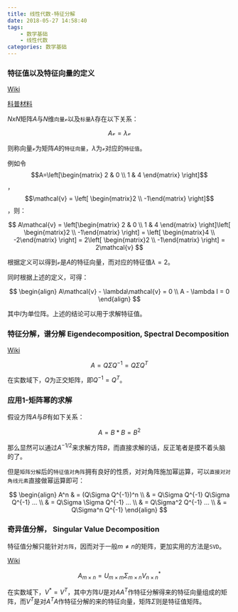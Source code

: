 ```yaml
---
title: 线性代数-特征分解
date: 2018-05-27 14:58:40
tags:
    - 数学基础
    - 线性代数
categories: 数学基础
---
```


### 特征值以及特征向量的定义

[Wiki](https://en.wikipedia.org/wiki/Eigenvalues_and_eigenvectors)

[科普材料](https://www.matongxue.com/madocs/228.html)

$NxN$矩阵$A$与$N$维`向量`$\mathcal{v}$以及`标量`$\lambda$存在以下关系：

$$
A\mathcal{v} = \lambda\mathcal{v}
$$

则称向量$\mathcal{v}$为矩阵$A$的`特征向量`，$\lambda$为$\mathcal{v}$对应的`特征值`。

例如令$$A=\left[\begin{matrix} 2 & 0 \\ 1 & 4 \end{matrix} \right]$$，$$\mathcal{v} = \left[ \begin{matrix}2 \\ -1\end{matrix} \right]$$，则：

$$
A\mathcal{v} = \left[\begin{matrix} 2 & 0 \\ 1 & 4 \end{matrix} \right]\left[ \begin{matrix}2 \\ -1\end{matrix} \right] = \left[ \begin{matrix}4 \\ -2\end{matrix} \right] = 2\left[ \begin{matrix}2 \\ -1\end{matrix} \right] = 2\mathcal{v}
$$

根据定义可以得到$\mathcal{v}$是$A$的特征向量，而对应的特征值$\lambda = 2$。

同时根据上述的定义，可得：

$$
\begin{align}
A\mathcal{v} - \lambda\mathcal{v} = 0 \\
A - \lambda I = 0
\end{align}
$$

其中$I$为单位阵。上述的结论可以用于求解特征值。

### 特征分解，谱分解 Eigendecomposition, Spectral Decomposition

[Wiki](https://en.wikipedia.org/wiki/Eigendecomposition_of_a_matrix)

$$
A = Q\Sigma Q^{-1} = Q\Sigma Q^T
$$

在实数域下，$Q$为正交矩阵，即$Q^{-1} = Q^T$。

### 应用1-矩阵幂的求解

假设方阵$A$与$B$有如下关系：

$$
A = B * B = B^2
$$

那么显然可以通过$A^{-1/2}$来求解方阵$B$，而直接求解的话，反正笔者是摸不着头脑的了。

但是`矩阵分解`后的`特征值对角阵`拥有良好的性质，对对角阵施加幂运算，可以`直接对对角线元素`直接做幂运算即可：

$$
\begin{align}
A^n & = (Q\Sigma Q^{-1})^n \\
& = Q\Sigma Q^{-1} Q\Sigma Q^{-1} ... \\
& = Q\Sigma \Sigma Q^{-1} ... \\
& = Q\Sigma^2 Q^{-1} ... \\
& = Q\Sigma^n Q^{-1}
\end{align}
$$

### 奇异值分解， Singular Value Decomposition

特征值分解只能针对`方阵`，因而对于一般$m \neq n$的矩阵，更加实用的方法是`SVD`。

[Wiki](https://en.wikipedia.org/wiki/Singular-value_decomposition)

$$
A_{m \times n} = U_{m \times m}\Sigma_{m \times n} V^*_{n \times n}
$$

在实数域下，$V^* = V^T$，其中方阵$U$是对$AA^T$作特征分解得来的特征向量组成的矩阵，而$V^T$是对$A^T A$作特征分解的来的特征向量，矩阵$\Sigma$则是特征值矩阵。